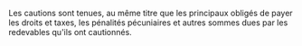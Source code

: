 Les cautions sont tenues, au même titre que les
principaux obligés de payer les droits et taxes, les pénalités
pécuniaires et autres sommes dues par les redevables qu'ils ont
cautionnés.